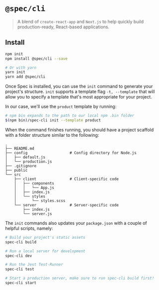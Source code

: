 # `@spec/cli`

> A blend of `create-react-app` and `Next.js` to help quickly build
> production-ready, React-based applications.

## Install

```bash
npm init
npm install @spec/cli --save

# Or with yarn
yarn init
yarn add @spec/cli
```

Once Spec is installed, you can use the `init` command to generate your
project's structure. `init` supports a template flag `-t, --template` that
will allow you to specify a template that's most appropriate for your project.

In our case, we'll use the `product` template by running:

```bash
# npm bin expands to the path to our local npm .bin folder
$(npm bin)/spec-cli init --template product
```

When the command finishes running, you should have a project scaffold with a
folder structure similar to the following:

```
.
├── README.md
├── config                   # Config directory for Node.js
│   ├── default.js
│   └── production.js
├── .gitignore
├── public
└── src
    ├── client               # Client-specific code
    │   ├── components
    │   │   └── App.js
    │   ├── index.js
    │   └── styles
    │       └── styles.scss
    └── server               # Server-specific code
        ├── index.js
        └── server.js
```

The `init` commands also updates your `package.json` with a couple of helpful
scripts, namely:

```bash
# Build your project's static assets
spec-cli build

# Run a local server for development
spec-cli dev

# Run the Jest Test-Runner
spec-cli test

# Start a production server, make sure to run spec-cli build first!
spec-cli start
```
